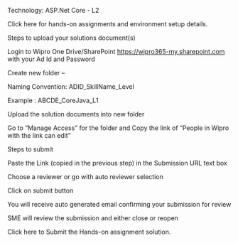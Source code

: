 Technology: ASP.Net Core - L2

 

Click here for hands-on assignments and environment setup details.

Steps to upload your solutions document(s)

Login to Wipro One Drive/SharePoint https://wipro365-my.sharepoint.com with your Ad Id and Password

Create new folder –

Naming Convention: ADID_SkillName_Level

Example : ABCDE_CoreJava_L1

Upload the solution documents into new folder

Go to “Manage Access” for the folder and Copy the link of “People in Wipro with the link can edit”

Steps to submit

Paste the Link (copied in the previous step) in the Submission URL text box

Choose a reviewer or go with auto reviewer selection

Click on submit button

You will receive auto generated email confirming your submission for review

SME will review the submission and either close or reopen

Click here to Submit the Hands-on assignment solution.
